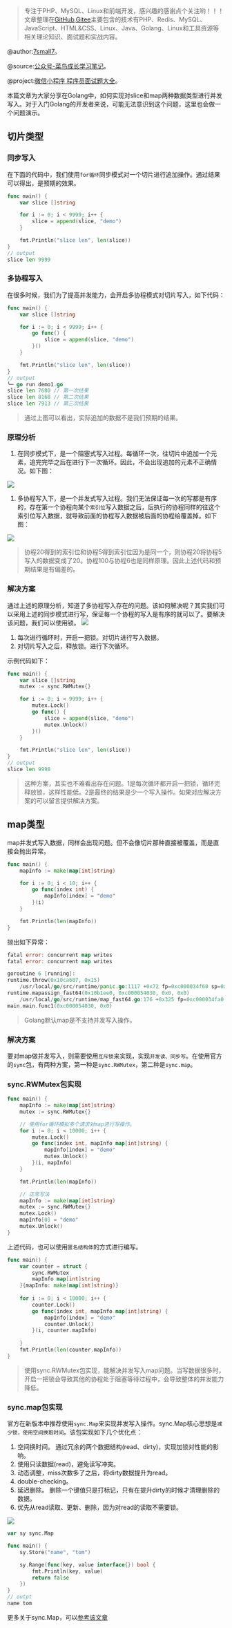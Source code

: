 > 专注于PHP、MySQL、Linux和前端开发，感兴趣的感谢点个关注哟！！！文章整理在[GitHub](https://github.com/7small7),[Gitee](https://gitee.com/bruce_qiq)主要包含的技术有PHP、Redis、MySQL、JavaScript、HTML&CSS、Linux、Java、Golang、Linux和工具资源等相关理论知识、面试题和实战内容。

@author:[7small7](https://github.com/7small7)。

@source:[公众号-菜鸟成长学习笔记](/site/)。

@project:[微信小程序 程序员面试题大全](/site/)。

本篇文章为大家分享在Golang中，如何实现对slice和map两种数据类型进行并发写入。对于入门Golang的开发者来说，可能无法意识到这个问题，这里也会做一个问题演示。
## 切片类型

### 同步写入

在下面的代码中，我们使用`for循环`同步模式对一个切片进行追加操作。通过结果可以得出，是预期的效果。
```go
func main() {
	var slice []string

	for i := 0; i < 9999; i++ {
		slice = append(slice, "demo")
	}

	fmt.Println("slice len", len(slice))
}
// output
slice len 9999
```

### 多协程写入

在很多时候，我们为了提高并发能力，会开启多协程模式对切片写入，如下代码：
```go
func main() {
	var slice []string

	for i := 0; i < 9999; i++ {
		go func() {
			slice = append(slice, "demo")
		}()
	}

	fmt.Println("slice len", len(slice))
}
// output
╰─ go run demo1.go
slice len 7680 // 第一次结果
slice len 8168 // 第二次结果
slice len 7913 // 第三次结果
```
> 通过上图可以看出，实际追加的数据不是我们预期的结果。

### 原理分析

1. 在同步模式下，是一个阻塞式写入过程。每循环一次，往切片中追加一个元素，追完完毕之后在进行下一次循环。因此，不会出现追加的元素不正确情况。如下图：

![](http://qiniucloud.qqdeveloper.com/202205242200383.png)

1. 多协程写入下，是一个并发式写入过程。我们无法保证每一次的写都是有序的，存在第一个协程向某个`索引位`写入数据之后，后执行的协程同样的往这个索引位写入数据，就导致前面的协程写入数据被后面的协程给覆盖掉。如下图：

![](http://qiniucloud.qqdeveloper.com/202205242204096.png)
> 协程20得到的索引位和协程5得到索引位因为是同一个，则协程20将协程5写入的数据变成了20。协程100与协程6也是同样原理。因此上述代码和预期结果是有偏差的。

### 解决方案

通过上述的原理分析，知道了多协程写入存在的问题。该如何解决呢？其实我们可以采用上述的同步模式进行写，保证每一个协程的写入是有序的就可以了。要解决该问题，我们可以使用锁。
![](http://qiniucloud.qqdeveloper.com/202205242210250.png)
1. 每次进行循环时，开启一把锁。对切片进行写入数据。
2. 对切片写入之后，释放锁。进行下次循环。

示例代码如下：
```go
func main() {
	var slice []string
	mutex := sync.RWMutex{}

	for i := 0; i < 9999; i++ {
		mutex.Lock()
		go func() {
			slice = append(slice, "demo")
			mutex.Unlock()
		}()
	}

	fmt.Println("slice len", len(slice))
}
// output
slice len 9998
```
> 这种方案，其实也不难看出存在问题。1是每次循环都开启一把锁，循环完释放锁，这样性能低。2是最终的结果是少一个写入操作。如果对应解决方案的可以留言提供解决方案。

## map类型

map并发式写入数据，同样会出现问题。但不会像切片那种直接被覆盖，而是直接会抛出异常。
```go
func main() {
	mapInfo := make(map[int]string)

	for i := 0; i < 10; i++ {
		go func(index int) {
			mapInfo[index] = "demo"
		}(i)
	}

	fmt.Println(len(mapInfo))
}
```
抛出如下异常：
```go
fatal error: concurrent map writes
fatal error: concurrent map writes

goroutine 6 [running]:
runtime.throw(0x10ca607, 0x15)
	/usr/local/go/src/runtime/panic.go:1117 +0x72 fp=0xc000034f60 sp=0xc000034f30 pc=0x10327d2
runtime.mapassign_fast64(0x10b1ee0, 0xc000054030, 0x0, 0x0)
	/usr/local/go/src/runtime/map_fast64.go:176 +0x325 fp=0xc000034fa0 sp=0xc000034f60 pc=0x1010c25
main.main.func1(0xc000054030, 0x0)
```
> Golang默认map是不支持并发写入操作。

### 解决方案

要对map做并发写入，则需要使用`互斥锁`来实现，实现`并发读、同步写`。在使用官方的`sync`包，有两种方案，第一种是`sync.RWMutex`，第二种是`sync.map`。

### sync.RWMutex包实现

```go
func main() {
	mapInfo := make(map[int]string)
	mutex := sync.RWMutex{}

	// 使用for循环模拟多个请求对map进行写操作。
	for i := 0; i < 10000; i++ {
		mutex.Lock()
		go func(index int, mapInfo map[int]string) {
			mapInfo[index] = "demo"
			mutex.Unlock()
		}(i, mapInfo)
	}

	fmt.Println(len(mapInfo))

	// 正常写法
	mapInfo := make(map[int]string)
	mutex := sync.RWMutex{}
	mutex.Lock()
	mapInfo[0] = "demo"
	mutex.Unlock()
}
```
上述代码，也可以使用`匿名结构体`的方式进行编写。
```go
func main() {
	var counter = struct {
		sync.RWMutex
		mapInfo map[int]string
	}{mapInfo: make(map[int]string)}
	
	for i := 0; i < 10000; i++ {
		counter.Lock()
		go func(index int, mapInfo map[int]string) {
			mapInfo[index] = "demo"
			counter.Unlock()
		}(i, counter.mapInfo)
	
	}
	fmt.Println(len(counter.mapInfo))
}
```
> 使用sync.RWMutex包实现，能解决并发写入map问题。当写数据很多时，开启一把锁会导致其他的协程处于阻塞等待过程中，会导致整体的并发能力降低。

### sync.map包实现

官方在新版本中推荐使用`sync.Map`来实现并发写入操作。sync.Map核心思想是`减少锁，使用空间换取时间`。该包实现如下几个优化点：
1. 空间换时间。 通过冗余的两个数据结构(read、dirty)，实现加锁对性能的影响。
2. 使用只读数据(read)，避免读写冲突。
3. 动态调整，miss次数多了之后，将dirty数据提升为read。
4. double-checking。
5. 延迟删除。 删除一个键值只是打标记，只有在提升dirty的时候才清理删除的数据。
6. 优先从read读取、更新、删除，因为对read的读取不需要锁。

![](http://qiniucloud.qqdeveloper.com/202205242241943.png)
```go
var sy sync.Map

func main() {
	sy.Store("name", "tom")

	sy.Range(func(key, value interface{}) bool {
		fmt.Println(key, value)
		return false
	})
}
// outpt
name tom
```
更多关于sync.Map，可以[参考该文章](https://colobu.com/2017/07/11/dive-into-sync-Map/)